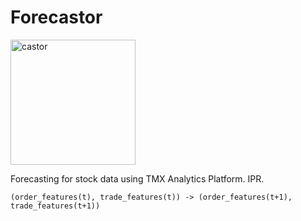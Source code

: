 # Forecastor

<img src="https://upload.wikimedia.org/wikipedia/commons/6/6b/American_Beaver.jpg" alt="castor" height="200"/>

Forecasting for stock data using TMX Analytics Platform. IPR.

```
(order_features(t), trade_features(t)) -> (order_features(t+1), trade_features(t+1))
```
